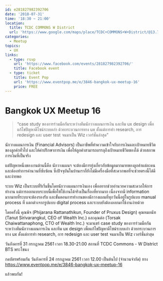 ```yaml
---
id: e281827982392706
date: '2018-07-31'
time: '18:30 ~ 21:00'
location:
  title: TCDC COMMONS W District
  url: 'https://www.google.com/maps/place/TCDC+COMMONS+W+District/@13.7148791,100.5935531,15z/data=!4m2!3m1!1s0x0:0x379e3a5964b56476'
categories:
  - Meetup
topics:
  - UX
links:
  - type: rsvp
    url: 'https://www.facebook.com/events/281827982392706/'
    title: Facebook event
  - type: ticket
    title: Event Pop
    url: 'https://www.eventpop.me/e/3846-bangkok-ux-meetup-16'
    price: FREE
---
```


# Bangkok UX Meetup 16

> “case study ของการร่วมมือกันระหว่างทีมนักวางแผนการเงิน และทีม ux design เพื่อแก้ไขปัญหาดีไซน์ระบบเก่า ด้วยกระบวนการทาง ux ตั้งแต่การทำ research, การ redesign และ user test จนมาเป็น Wiz เวอร์ชั่นล่าสุด”

นักวางแผนการเงิน (Financial Advisors) เป็นอาชีพที่ทำความเข้าใจกับการเงินและเป้าหมายชีวิตของลูกค้าทั่วไป และให้คำปรึกษาการเงิน เพื่อให้ลูกค้าสามารถบรรลุถึงเป้าหมายชีวิตของได้ ด้วยสภาพการเงินที่เป็นจริง

แต่ปัญหาหนึ่งของงานด้านนี้คือ นักวางแผนฯ จะต้องมีการยุ่งเกี่ยวกับข้อมูลมากมายของลูกค้าแต่ละคน และต้องทำการคำนวนที่ซับซ้อน ซึ่งปัจจุบันในบ้านเราก็ยังไม่มีเครื่องมือที่สะดวกพอที่จะช่วยตรงนี้ได้ดีและง่ายพอ

ระบบ Wiz เป็นระบบที่ริเริ่มขึ้นโดยนักวางแผนการเงินเอง เพื่ออยากช่วยอำนวยความสะดวกให้การทำงาน แต่การออกแบบระบบนี้เพื่อให้ใช้งานได้จริงเป็นเรื่องที่ยากมาก เนื่องจากมี information มากมายที่ระบบจะต้องรองรับ และขั้นตอนการทำงานของนักวางแผนที่ทุกวันนี้อยู่ในรูปแบบ manual process ที่ แตกต่างจากรูปแบบ digital process และระบบยังต้องออกมาใช้งานง่ายด้วย

โดยครั้งนี้ คุณพิจ (Phijarana Rattanathikun, Founder of Pruxus Design) คุณหมอนัท (Tanut Sirivarangkul, CEO of Wealth Inc.) และคุณต่อ (Torsak Chaiwattanaphong, CTO of Wealth Inc.) จะมาแชร์ case study ของการร่วมมือกันระหว่างทีมนักวางแผนการเงิน และทีม ux design เพื่อแก้ไขปัญหาดีไซน์ระบบเก่า ด้วยกระบวนการทาง ux ตั้งแต่การทำ research, การ redesign และ user test จนมาเป็น Wiz เวอร์ชั่นล่าสุด

วันอังคารที่ 31 กรกฎาคม 2561
เวลา 18.30-21.00
สถานที่ TCDC Commons - W District BTS พระโขนง

กดบัตรพร้อมกัน วันอังคารที่ 24 กรกฎาคม 2561 เวลา 12.00 เป็นต้นไป (จำนวนจำกัด) ทาง <https://www.eventpop.me/e/3846-bangkok-ux-meetup-16>

แล้วพบกัน!

